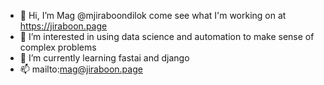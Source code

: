 - 👋 Hi, I’m Mag @mjiraboondilok come see what I'm working on at https://jiraboon.page
- 👀 I’m interested in using data science and automation to make sense of complex problems
- 🌱 I’m currently learning fastai and django
- 📫 mailto:mag@jiraboon.page

<!---
mjiraboondilok/mjiraboondilok is a ✨ special ✨ repository because its `README.md` (this file) appears on your GitHub profile.
You can click the Preview link to take a look at your changes.
--->
